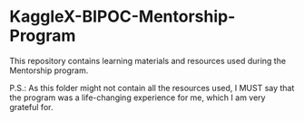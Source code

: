 # KaggleX-BIPOC-Mentorship-Program
This repository contains learning materials and resources used during the Mentorship program.


P.S.: As this folder might not contain all the resources used, I MUST say that the program was a life-changing experience for me, which I am very grateful for.
